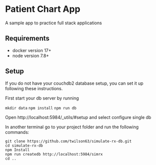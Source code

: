 # Patient Chart App

A sample app to practice full stack applications

## Requirements

* docker version 17+
* node version 7.8+

## Setup

If you do not have your couchdb2 database setup, you can set it up following these
instructions.

First start your db server by running

`mkdir data`
`npm install`
`npm run db`

Open http://localhost:5984/_utils/#setup and select configure single db

In another terminal go to your project folder and run the following commands:

```
git clone https://github.com/twilson63/simulate-rx-db.git
cd simulate-rx-db
npm Install
npm run createdb http://localhost:5984/simrx
cd ..
```
